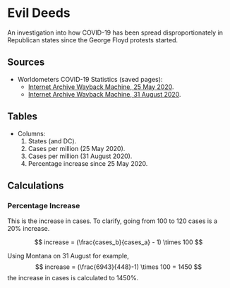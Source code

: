 # Evil Deeds

An investigation into how COVID-19 has been spread disproportionately in Republican states since the George Floyd protests started.

## Sources

* Worldometers COVID-19 Statistics (saved pages):
  * [Internet Archive Wayback Machine, 25 May 2020](https://web.archive.org/web/20200525233238/https://www.worldometers.info/coronavirus/country/us/).
  * [Internet Archive Wayback Machine, 31 August 2020](https://web.archive.org/web/20200831225406/https://www.worldometers.info/coronavirus/country/us/).

## Tables

* Columns:
  1. States (and DC).
  2. Cases per million (25 May 2020).
  3. Cases per million (31 August 2020).
  4. Percentage increase since 25 May 2020.

## Calculations

### Percentage Increase
This is the increase in cases. To clarify, going from 100 to 120 cases is a 20% increase.

$$ increase = (\frac{cases_b}{cases_a} - 1) \times 100 $$

Using Montana on 31 August for example,
$$ increase = (\frac{6943}{448}-1) \times 100 = 1450 $$
the increase in cases is calculated to 1450%.
